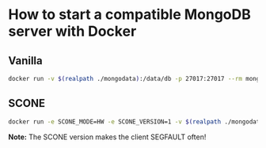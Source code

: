 # How to start a compatible MongoDB server with Docker

## Vanilla

```bash
docker run -v $(realpath ./mongodata):/data/db -p 27017:27017 --rm mongo:3.4 mongod --sslMode preferSSL --sslAllowConnectionsWithoutCertificates --sslPEMKeyFile /data/db/combined.pem --sslAllowInvalidCertificates
```

## SCONE

```bash
docker run -e SCONE_MODE=HW -e SCONE_VERSION=1 -v $(realpath ./mongodata):/data/db -p 27017:27017 --rm --device /dev/isgx sconecuratedimages/apps:mongodb-3.4.4-alpine mongod --sslMode preferSSL --sslAllowConnectionsWithoutCertificates --sslPEMKeyFile /data/db/combined.pem --sslAllowInvalidCertificates
```

**Note:** The SCONE version makes the client SEGFAULT often!

